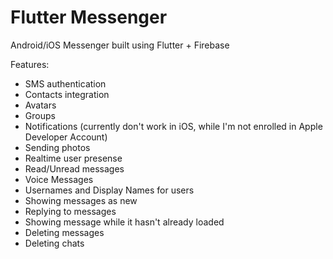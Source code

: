# Flutter Messenger 

Android/iOS Messenger built using Flutter + Firebase

Features:
- SMS authentication 
- Contacts integration
- Avatars
- Groups
- Notifications (currently don't work in iOS, while I'm not enrolled in Apple Developer Account)
- Sending photos 
- Realtime user presense 
- Read/Unread messages 
- Voice Messages
- Usernames and Display Names for users 
- Showing messages as new 
- Replying to messages 
- Showing message while it hasn't already loaded 
- Deleting messages 
- Deleting chats 

